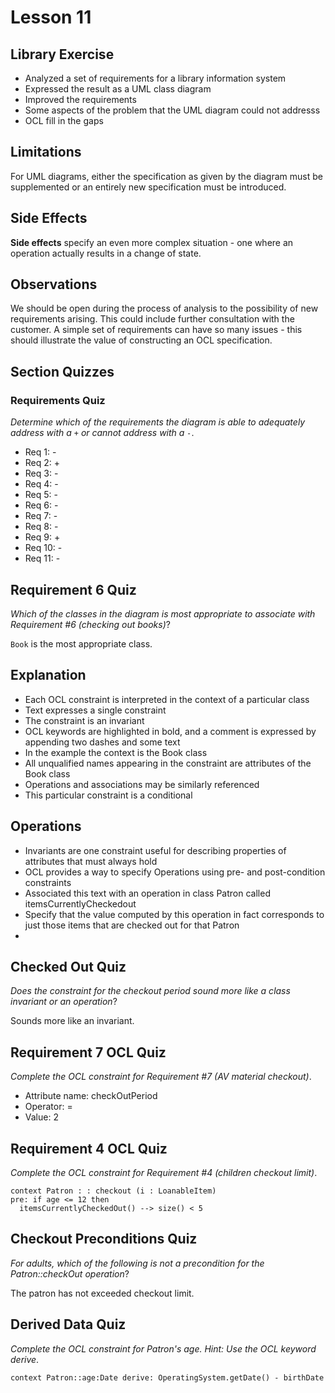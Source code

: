 # Lesson 11

## Library Exercise

- Analyzed a set of requirements for a library information system
- Expressed the result as a UML class diagram
- Improved the requirements
- Some aspects of the problem that the UML diagram could not addresss
- OCL fill in the gaps

## Limitations

For UML diagrams, either the specification as given by the diagram must be supplemented or an entirely new specification must be introduced.

## Side Effects

**Side effects** specify an even more complex situation - one where an operation actually results in a change of state.

## Observations

We should be open during the process of analysis to the possibility of new requirements arising. This could include further consultation with the customer. A simple set of requirements can have so many issues - this should illustrate the value of constructing an OCL specification.

## Section Quizzes

### Requirements Quiz

*Determine which of the requirements the diagram is able to adequately address with a `+` or cannot address with a `-`*.

- Req 1: -
- Req 2: +
- Req 3: -
- Req 4: -
- Req 5: -
- Req 6: -
- Req 7: -
- Req 8: -
- Req 9: +
- Req 10: -
- Req 11: -

## Requirement 6 Quiz

*Which of the classes in the diagram is most appropriate to associate with Requirement #6 (checking out books)*?

`Book` is the most appropriate class.

## Explanation

- Each OCL constraint is interpreted in the context of a particular class
- Text expresses a single constraint
- The constraint is an invariant
- OCL keywords are highlighted in bold, and a comment is expressed by appending two dashes and some text
- In the example the context is the Book class
- All unqualified names appearing in the constraint are attributes of the Book class
- Operations and associations may be similarly referenced
- This particular constraint is a conditional

## Operations

- Invariants are one constraint useful for describing properties of attributes that must always hold
- OCL provides a way to specify Operations using pre- and post-condition constraints
- Associated this text with an operation in class Patron called itemsCurrentlyCheckedout
- Specify that the value computed by this operation in fact corresponds to just those items that are checked out for that Patron
- 

## Checked Out Quiz

*Does the constraint for the checkout period sound more like a class invariant or an operation*?

Sounds more like an invariant.

## Requirement 7 OCL Quiz

*Complete the OCL constraint for Requirement #7 (AV material checkout)*.

- Attribute name: checkOutPeriod
- Operator: =
- Value: 2

## Requirement 4 OCL Quiz

*Complete the OCL constraint for Requirement #4 (children checkout limit)*.

```
context Patron : : checkout (i : LoanableItem)
pre: if age <= 12 then
  itemsCurrentlyCheckedOut() --> size() < 5
```

## Checkout Preconditions Quiz

*For adults, which of the following is not a precondition for the Patron::checkOut operation*?

The patron has not exceeded checkout limit.

## Derived Data Quiz

*Complete the OCL constraint for Patron's age. Hint: Use the OCL keyword derive*.

`context Patron::age:Date
derive:
  OperatingSystem.getDate() - birthDate`